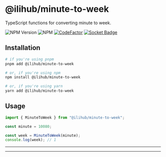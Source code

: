 # @ilihub/minute-to-week

TypeScript functions for converting minute to week.

![NPM Version](https://img.shields.io/npm/v/%40ilihub%2Fminute-to-week?color=33cd56&logo=npm)
![NPM](https://img.shields.io/npm/l/%40ilihub%2Fminute-to-week)
[![CodeFactor](https://www.codefactor.io/repository/github/ilihub/npm/badge)](https://www.codefactor.io/repository/github/ilihub/npm)
[![Socket Badge](https://socket.dev/api/badge/npm/package/@ilihub/minute-to-week)](https://socket.dev/npm/package/@ilihub/minute-to-week)

## Installation

```bash
# if you're using pnpm
pnpm add @ilihub/minute-to-week

# or, if you're using npm
npm install @ilihub/minute-to-week

# or, if you're using yarn
yarn add @ilihub/minute-to-week
```

## Usage

```javascript
import { MinuteToWeek } from "@ilihub/minute-to-week";

const minute = 10080;

const week = MinuteToWeek(minute);
console.log(week); // 1
```

---

<!-- sponsors_and_backers_section_start -->

<!-- sponsors_and_backers_section_end -->

---
